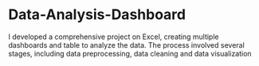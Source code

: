 # Data-Analysis-Dashboard
I developed a comprehensive project on Excel, creating multiple dashboards and table to analyze the data. The process involved several stages, including data preprocessing, data cleaning and data visualization

